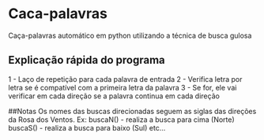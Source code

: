 # Caca-palavras
Caça-palavras automático em python utilizando a técnica de busca gulosa
## Explicação rápida do programa
1 - Laço de repetição para cada palavra de entrada
2 - Verifica letra por letra se é compatível com a primeira letra da palavra
3 - Se for, ele vai verificar em cada direção se a palavra continua em cada direção

##Notas
Os nomes das buscas direcionadas seguem as siglas das direções da Rosa dos Ventos.
Ex: 
buscaN() - realiza a busca para cima (Norte)
buscaS() - realiza a busca para baixo (Sul)
etc...
